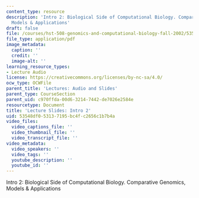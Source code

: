 ```yaml
---
content_type: resource
description: 'Intro 2: Biological Side of Computational Biology. Comparative Genomics,
  Models & Applications'
draft: false
file: /courses/hst-508-genomics-and-computational-biology-fall-2002/53548df053137195bc4fc2656c1b7b4a_02bsep24i2.pdf
file_type: application/pdf
image_metadata:
  caption: ''
  credit: ''
  image-alt: ''
learning_resource_types:
- Lecture Audio
license: https://creativecommons.org/licenses/by-nc-sa/4.0/
ocw_type: OCWFile
parent_title: 'Lectures: Audio and Slides'
parent_type: CourseSection
parent_uid: c970ffda-00d6-3214-7442-de7026e2584e
resourcetype: Document
title: 'Lecture Slides: Intro 2'
uid: 53548df0-5313-7195-bc4f-c2656c1b7b4a
video_files:
  video_captions_file: ''
  video_thumbnail_file: ''
  video_transcript_file: ''
video_metadata:
  video_speakers: ''
  video_tags: ''
  youtube_description: ''
  youtube_id: ''
---
```

Intro 2: Biological Side of Computational Biology. Comparative Genomics, Models & Applications

